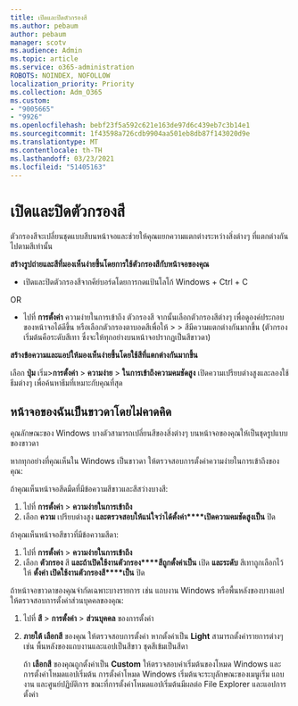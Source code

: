 ```yaml
---
title: เปิดและปิดตัวกรองสี
ms.author: pebaum
author: pebaum
manager: scotv
ms.audience: Admin
ms.topic: article
ms.service: o365-administration
ROBOTS: NOINDEX, NOFOLLOW
localization_priority: Priority
ms.collection: Adm_O365
ms.custom:
- "9005665"
- "9926"
ms.openlocfilehash: bebf23f5a592c621e163de97d6c439eb7c3b14e1
ms.sourcegitcommit: 1f43598a726cdb9904aa501eb8db87f143020d9e
ms.translationtype: MT
ms.contentlocale: th-TH
ms.lasthandoff: 03/23/2021
ms.locfileid: "51405163"
---
```

# <a name="turn-on-and-off-color-filter"></a>เปิดและปิดตัวกรองสี

ตัวกรองสีจะเปลี่ยนชุดแบบสีบนหน้าจอและช่วยให้คุณแยกความแตกต่างระหว่างสิ่งต่างๆ ที่แตกต่างกันไปตามสีเท่านั้น

**สร้างรูปถ่ายและสีที่มองเห็นง่ายขึ้นโดยการใช้ตัวกรองสีกับหน้าจอของคุณ**

- เปิดและปิดตัวกรองสีจากคีย์บอร์ดโดยการกดแป้นโลโก้ Windows + Ctrl + C 

OR

- ไปที่ **การตั้งค่า** ความง่ายในการเข้าถึง ตัวกรองสี จากนั้นเลือกตัวกรองสีต่างๆ เพื่อดูองค์ประกอบของหน้าจอได้ดีขึ้น หรือเลือกตัวกรองตาบอดสีเพื่อให้  >    >  สีมีความแตกต่างกันมากขึ้น  (ตัวกรองเริ่มต้นคือระดับสีเทา ซึ่งจะให้ทุกอย่างบนหน้าจอปรากฏเป็นสีขาวดา)

**สร้างข้อความและแอปให้มองเห็นง่ายขึ้นโดยใช้สีที่แตกต่างกันมากขึ้น**  

เลือก **ปุ่ม** เริ่ม>**การตั้งค่า**  >  **ความง่าย**  >  **ในการเข้าถึงความคมชัดสูง** เปิดความเปรียบต่างสูงและลองใช้ธีมต่างๆ เพื่อค้นหาธีมที่เหมาะกับคุณที่สุด

## <a name="my-screen-is-unexpectedly-black-and-white"></a>หน้าจอของฉันเป็นขาวดาโดยไม่คาดคิด

คุณลักษณะของ Windows บางตัวสามารถเปลี่ยนสีของสิ่งต่างๆ บนหน้าจอของคุณให้เป็นชุดรูปแบบของขาวดา

หากทุกอย่างที่คุณเห็นใน Windows เป็นขาวดา ให้ตรวจสอบการตั้งค่าความง่ายในการเข้าถึงของคุณ:

ถ้าคุณเห็นหน้าจอสีดมืดที่มีข้อความสีขาวและสีสว่างบางสี:  

1. ไปที่ **การตั้งค่า**  >  **ความง่ายในการเข้าถึง**  
1. เลือก **ความ** เปรียบต่างสูง **และตรวจสอบให้แน่ใจว่าได้ตั้งค่า****เปิดความคมชัดสูงเป็น** ปิด

ถ้าคุณเห็นหน้าจอสีขาวที่มีข้อความสีดา:  

1. ไปที่ **การตั้งค่า**  >  **ความง่ายในการเข้าถึง**  
1. เลือก **ตัวกรอง** สี **และถ้าเปิดใช้งานตัวกรอง****สีถูกตั้งค่าเป็น** เปิด **และระดับ** สีเทาถูกเลือกไว้ ให้ **ตั้งค่า เปิดใช้งานตัวกรองสี****เป็น** ปิด

ถ้าหน้าจอขาวดาของคุณจํากัดเฉพาะบางรายการ เช่น แถบงาน Windows หรือพื้นหลังของบางแอป ให้ตรวจสอบการตั้งค่าส่วนบุคคลของคุณ:

1. ไปที่ **สี**  >  **การตั้งค่า**  >  **ส่วนบุคคล** ของการตั้งค่า

1. **ภายใต้ เลือกสี** ของคุณ ให้ตรวจสอบการตั้งค่า หากตั้งค่าเป็น **Light** สามารถตั้งค่ารายการต่างๆ เช่น พื้นหลังของแถบงานและแอปเป็นสีขาว ชุดสีเข้มเป็นสีดา  

    ถ้า **เลือกสี** ของคุณถูกตั้งค่าเป็น **Custom** ให้ตรวจสอบค่าเริ่มต้นของโหมด Windows และการตั้งค่าโหมดแอปเริ่มต้น การตั้งค่าโหมด Windows เริ่มต้นจะระบุลักษณะของเมนูเริ่ม แถบงาน และศูนย์ปฏิบัติการ ขณะที่การตั้งค่าโหมดแอปเริ่มต้นมีผลต่อ File Explorer และแอปการตั้งค่า

